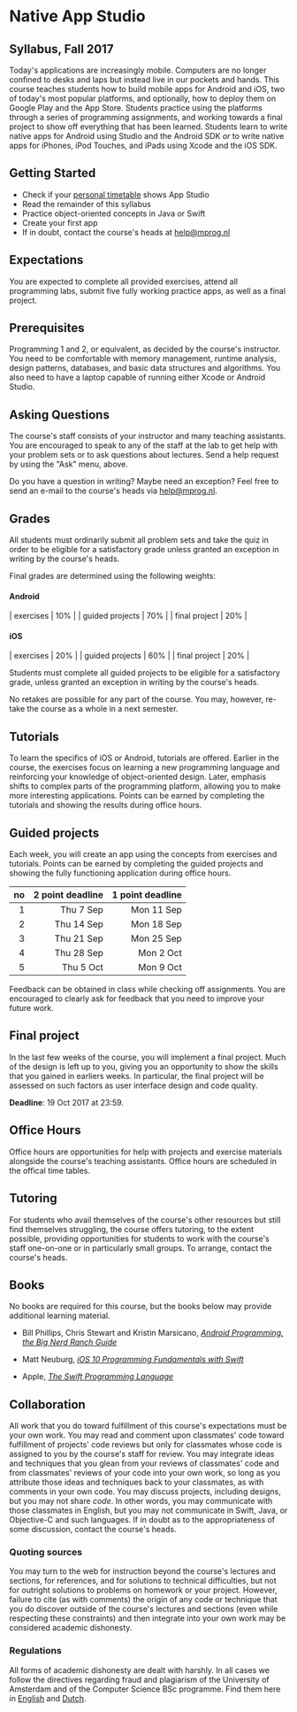# Native App Studio

## Syllabus, Fall 2017

Today's applications are increasingly mobile. Computers are no longer confined
to desks and laps but instead live in our pockets and hands. This course
teaches students how to build mobile apps for Android and iOS, two of today's
most popular platforms, and optionally, how to deploy them on Google Play and
the App Store. Students practice using the platforms through a series of
programming assignments, and working towards a final project to show off
everything that has been learned. Students learn to write native apps for
Android using Studio and the Android SDK *or* to write native apps for iPhones,
iPod Touches, and iPads using Xcode and the iOS SDK.

## Getting Started

- Check if your [personal timetable](https://datanose.nl/) shows App Studio
- Read the remainder of this syllabus
- Practice object-oriented concepts in Java or Swift
- Create your first app
- If in doubt, contact the course's heads at <help@mprog.nl>

## Expectations

You are expected to complete all provided exercises, attend all programming labs, submit five fully working practice apps, as well as a final project.

## Prerequisites

Programming 1 and 2, or equivalent, as decided by the course's instructor. You need to be
comfortable with memory management, runtime analysis, design patterns, databases, and basic data
structures and algorithms. You also need to have a laptop capable of running either Xcode or Android
Studio.

## Asking Questions

The course's staff consists of your instructor and many teaching assistants. You are encouraged to speak to any of the staff at the lab to get help with your problem sets or to ask questions about lectures. Send a help request by using the "Ask" menu, above.

Do you have a question in writing? Maybe need an exception? Feel free to send an e-mail to the course's heads via <help@mprog.nl>.

## Grades

All students must ordinarily submit all problem sets and take the quiz in
order to be eligible for a satisfactory grade unless granted an exception in
writing by the course's heads.

Final grades are determined using the following weights:

#### Android

| exercises       | 10% |
| guided projects | 70% |
| final project   | 20% |

#### iOS

| exercises       | 20% |
| guided projects | 60% |
| final project   | 20% |

Students must complete all guided projects to be eligible for a satisfactory grade, unless granted an exception in writing by the course's heads.

No retakes are possible for any part of the course. You may, however, re-take the course as a whole in a next semester.

## Tutorials

To learn the specifics of iOS or Android, tutorials are offered. Earlier in the course, the exercises focus on learning a new programming language and reinforcing your knowledge of object-oriented design. Later, emphasis shifts to complex parts of the programming platform, allowing you to make more interesting applications. Points can be earned by completing the tutorials and showing the results during office hours.

## Guided projects

Each week, you will create an app using the concepts from exercises and tutorials. Points can be earned by completing the guided projects and showing the fully functioning application during office hours.

| no | 2 point deadline | 1 point deadline |  
| -: | ---------------: | ---------------: |  
|  1 |      Thu   7 Sep |      Mon  11 Sep |  
|  2 |      Thu  14 Sep |      Mon  18 Sep |  
|  3 |      Thu  21 Sep |      Mon  25 Sep |  
|  4 |      Thu  28 Sep |      Mon   2 Oct |  
|  5 |      Thu   5 Oct |      Mon   9 Oct |  

Feedback can be obtained in class while checking off assignments. You are encouraged to clearly ask for feedback that you need to improve your future work.

## Final project

In the last few weeks of the course, you will implement a final project. Much of the design is left up to you, giving you an opportunity to show the skills that you gained in earliers weeks. In particular, the final project will be assessed on such factors as user interface design and code quality.

**Deadline**: 19 Oct 2017 at 23:59.

## Office Hours

Office hours are opportunities for help with projects and exercise materials alongside the course's teaching assistants. Office hours are scheduled in the offical time tables.

## Tutoring

For students who avail themselves of the course's other resources but still find themselves struggling, the course offers tutoring, to the extent possible, providing opportunities for students to work with the course's staff one-on-one or in particularly small groups. To arrange, contact the course's heads.

## Books

No books are required for this course, but the books below may provide additional learning material.

- Bill Phillips, Chris Stewart and Kristin Marsicano, [*Android Programming, the Big Nerd Ranch Guide*](https://www.bignerdranch.com/books/android-programming/)

- Matt Neuburg, [*iOS 10 Programming Fundamentals with Swift*](http://shop.oreilly.com/product/0636920055211.do)

- Apple, [*The Swift Programming Language*](https://itunes.apple.com/us/book/swift-programming-language/id881256329?mt=11)

## Collaboration

All work that you do toward fulfillment of this course's expectations must be
your own work. You may read and comment upon classmates' code toward
fulfillment of projects' code reviews but only for classmates whose code is
assigned to you by the course's staff for review. You may integrate ideas and
techniques that you glean from your reviews of classmates' code and from
classmates' reviews of your code into your own work, so long as you attribute
those ideas and techniques back to your classmates, as with comments in your
own code. You may discuss projects, including designs, but you may not share
*code*. In other words, you may communicate with those classmates in English,
but you may not communicate in Swift, Java, or Objective-C and such languages.
If in doubt as to the appropriateness of some discussion, contact the course's
heads.

### Quoting sources

You may turn to the web for instruction beyond the course's lectures and
sections, for references, and for solutions to technical difficulties, but not
for outright solutions to problems on homework or your project. However,
failure to cite (as with comments) the origin of any code or technique that you
do discover outside of the course's lectures and sections (even while
respecting these constraints) and then integrate into your own work may be
considered academic dishonesty.

### Regulations

All forms of academic dishonesty are dealt with harshly. In all cases we follow the directives
regarding fraud and plagiarism of the University of Amsterdam and of the Computer Science BSc
programme. Find them here in [English] and [Dutch].

[Dutch]: http://student.uva.nl/az/a-z-lijst/a-z-lijst/content/folder/fraude-plagiaat-en-bronvermelding/plagiaat-en-fraude.html
[English]: http://student.uva.nl/en/az/a-z/a-z/content/folder/plagiarism-and-fraud/plagiarism-and-fraud.html
